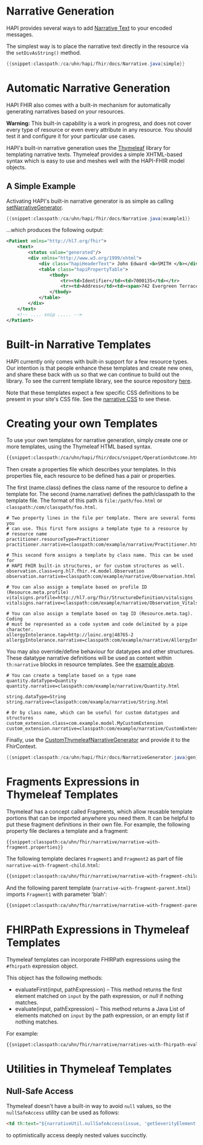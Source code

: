 # Narrative Generation

HAPI provides several ways to add [Narrative Text](http://hl7.org/fhir/narrative.html) to your encoded messages.

The simplest way is to place the narrative text directly in the resource via the `setDivAsString()` method.

```java
{{snippet:classpath:/ca/uhn/hapi/fhir/docs/Narrative.java|simple}}
```

# Automatic Narrative Generation

HAPI FHIR also comes with a built-in mechanism for automatically generating narratives based on your resources.

**Warning:** This built-in capability is a work in progress, and does not cover every type of resource or even every attribute in any resource. You should test it and configure it for your particular use cases.

HAPI's built-in narrative generation uses the [Thymeleaf](http://www.thymeleaf.org/) library for templating narrative texts. Thymeleaf provides a simple XHTML-based syntax which is easy to use and meshes well with the HAPI-FHIR model objects.

## A Simple Example

Activating HAPI's built-in narrative generator is as simple as calling [setNarrativeGenerator](/hapi-fhir/apidocs/hapi-fhir-base/ca/uhn/fhir/context/FhirContext.html#setNarrativeGenerator(ca.uhn.fhir.narrative.INarrativeGenerator)).

```java
{{snippet:classpath:/ca/uhn/hapi/fhir/docs/Narrative.java|example1}}
```

...which produces the following output:

```xml
<Patient xmlns="http://hl7.org/fhir">
    <text>
        <status value="generated"/>
        <div xmlns="http://www.w3.org/1999/xhtml">
            <div class="hapiHeaderText"> John Edward <b>SMITH </b></div>
            <table class="hapiPropertyTable">
                <tbody>
                    <tr><td>Identifier</td><td>7000135</td></tr>
                    <tr><td>Address</td><td><span>742 Evergreen Terrace</span><br/><span>Springfield</span> <span>ZZ</span></td></tr>
                </tbody>
            </table>
        </div>
    </text>
    <!-- .... snip ..... -->
</Patient>
```

# Built-in Narrative Templates

HAPI currently only comes with built-in support for a few resource types. Our intention is that people enhance these templates and create new ones, and share these back with us so that we can continue to build out the library. To see the current template library, see the source repository [here](https://github.com/hapifhir/hapi-fhir/tree/master/hapi-fhir-base/src/main/resources/ca/uhn/fhir/narrative).

Note that these templates expect a few specific CSS definitions to be present in your site's CSS file. See the [narrative CSS](https://github.com/hapifhir/hapi-fhir/blob/master/hapi-fhir-base/src/main/resources/ca/uhn/fhir/narrative/hapi-narrative.css) to see these.

# Creating your own Templates

To use your own templates for narrative generation, simply create one or more templates, using the Thymeleaf HTML based syntax.

```html
{{snippet:classpath:/ca/uhn/hapi/fhir/docs/snippet/OperationOutcome.html}}
```

Then create a properties file which describes your templates. In this properties file, each resource to be defined has a pair or properties.

The first (name.class) defines the class name of the resource to define a template for. The second (name.narrative) defines the path/classpath to the template file. The format of this path is `file:/path/foo.html` or  `classpath:/com/classpath/foo.html`.

```properties
# Two property lines in the file per template. There are several forms you
# can use. This first form assigns a template type to a resource by 
# resource name
practitioner.resourceType=Practitioner
practitioner.narrative=classpath:com/example/narrative/Practitioner.html

# This second form assigns a template by class name. This can be used for
# HAPI FHIR built-in structures, or for custom structures as well.
observation.class=org.hl7.fhir.r4.model.Observation
observation.narrative=classpath:com/example/narrative/Observation.html

# You can also assign a template based on profile ID (Resource.meta.profile)
vitalsigns.profile=http://hl7.org/fhir/StructureDefinition/vitalsigns
vitalsigns.narrative=classpath:com/example/narrative/Observation_Vitals.html

# You can also assign a template based on tag ID (Resource.meta.tag). Coding
# must be represented as a code system and code delimited by a pipe character.
allergyIntolerance.tag=http://loinc.org|48765-2
allergyIntolerance.narrative=classpath:com/example/narrative/AllergyIntolerance.html
```

You may also override/define behaviour for datatypes and other structures. These datatype narrative definitions will be used as content within <code>th:narrative</code> blocks in resource templates. See the [example above](#creating-your-own-templates).

```properties
# You can create a template based on a type name
quantity.dataType=Quantity
quantity.narrative=classpath:com/example/narrative/Quantity.html

string.dataType=String
string.narrative=classpath:com/example/narrative/String.html

# Or by class name, which can be useful for custom datatypes and structures
custom_extension.class=com.example.model.MyCustomExtension
custom_extension.narrative=classpath:com/example/narrative/CustomExtension.html
```

Finally, use the [CustomThymeleafNarrativeGenerator](/hapi-fhir/apidocs/hapi-fhir-base/ca/uhn/fhir/narrative/CustomThymeleafNarrativeGenerator.html) and provide it to the FhirContext.

```java
{{snippet:classpath:/ca/uhn/hapi/fhir/docs/NarrativeGenerator.java|gen}}
```

# Fragments Expressions in Thymeleaf Templates

Thymeleaf has a concept called Fragments, which allow reusable template portions that can be imported anywhere you need them. It can be helpful to put these fragment definitions in their own file. For example, the following property file declares a template and a fragment:

```properties
{{snippet:classpath:ca/uhn/fhir/narrative/narrative-with-fragment.properties}}
```

The following template declares `Fragment1` and `Fragment2` as part of file `narrative-with-fragment-child.html`: 

```html
{{snippet:classpath:ca/uhn/fhir/narrative/narrative-with-fragment-child.html}}
```

And the following parent template (`narrative-with-fragment-parent.html`) imports `Fragment1` with parameter 'blah':

```html
{{snippet:classpath:ca/uhn/fhir/narrative/narrative-with-fragment-parent.html}}
```


# FHIRPath Expressions in Thymeleaf Templates

Thymeleaf templates can incorporate FHIRPath expressions using the `#fhirpath` expression object.

This object has the following methods:

* evaluateFirst(input, pathExpression) &ndash; This method returns the first element matched on `input` by the path expression, or _null_ if nothing matches. 
* evaluate(input, pathExpression) &ndash; This method returns a Java List of elements matched on `input` by the path expression, or an empty list if nothing matches. 

For example:

```html
{{snippet:classpath:ca/uhn/fhir/narrative/narratives-with-fhirpath-evaluate-single-primitive.html}}
```


# Utilities in Thymeleaf Templates
## Null-Safe Access

Thymeleaf doesn't have a built-in way to avoid `null` values, so the `nullSafeAccess` utility can be used as follows:

```html
<td th:text="${narrativeUtil.nullSafeAccess(issue, 'getSeverityElement()', 'getValue')}" style="font-weight: bold;"></td>
```
to optimistically access deeply nested values succinctly.
